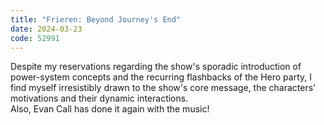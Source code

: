 ```yaml
---
title: "Frieren: Beyond Journey's End"
date: 2024-03-23
code: 52991
---
```

Despite my reservations regarding the show's sporadic introduction of power-system concepts and the recurring flashbacks of the Hero party, I find myself irresistibly drawn to the show's core message, the characters' motivations and their dynamic interactions.
\
Also, Evan Call has done it again with the music!